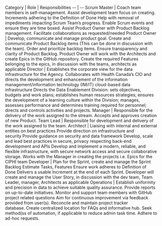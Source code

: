 <html>
<body>
<!--StartFragment-->

Category | Role | Responsibilities
-- | --
Scrum Master | Coach team members in self-management. Assist development team focus on creating. Increments adhering to the Definition of Done Help with removal of impediments impacting Scrum Team’s progress. Enable Scrum events and ensure they are time boxed. Assist Product Owner with Product Backlog management. Facilitate collaborations as requested/needed
Product Owner | Develop, communicate and manage product goal. Create and communicate Product Backlog items (This can be done in discussion with the team). Order and prioritize backlog items. Ensure transparency and clarity of Product Backlog. Product Owner will work with the Architects and create Epics in the GitHub repository. Create the required Features belonging to the epics, in discussion with the teams, architects as applicable
Director | Establishes the corporate view for the data infrastructure for the Agency. Collaborates with Health Canada’s CIO and directs the development and enhancement of the information management/information technology (IM/IT) cloud-based data infrastructure Directs the Data Enablement Division: sets objectives, budgets and work plans; establishes human resources strategies; ensures the development of a learning culture within the Division; manages, assesses performance and determines training required for personnel; directs and controls activities and projects.
Manager | Responsible for the delivery of the work assigned to the stream. Accepts and approves creation of new Product.
Team Lead | Responsible for development and delivery of the work assigned to the team. 
Architect | Liaising with internal and external entities on best practices Provide direction on infrastructure and security Provide guidance on security and data framework Develop, scale and lead best practices in secure, privacy respecting back-end development and APIs Develop and implement a modern, reliable, and flexible infrastructure, with secure network access and secure collaborative storage. Works with the Manager in creating the projects i.e. Epics for the CIPHI team
Developer | Plan for the Sprint, create and manage the Sprint Backlog Estimate Tasks, Features Ensure work adheres to Definition of Done Delivers a usable Increment at the end of each Sprint. Developer will create and manage the User Story, in discussion with the dev team, Team Leader, manager, Architects as applicable
Operations | Establish uniformity and precision in data to achieve suitable quality assurance. Provide reports on up-to-date initiatives. Monitor and support team members with GitHub project related questions Aim for continuous improvement via feedback provided from user(s). Reconcile and maintain project tracker database. Create centralized location for FAQs and informative hub. Seek method(ss of automation, if applicable to reduce admin task time. Adhere to ad-hoc requests.

<!--EndFragment-->
</body>
</html>

